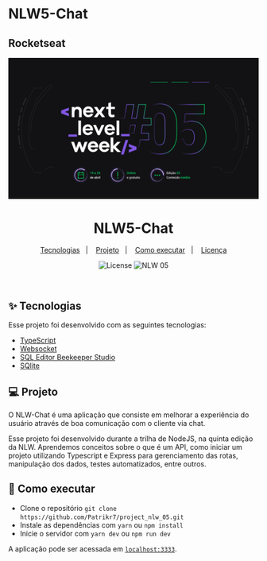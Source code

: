 # NLW5-Chat

## Rocketseat

<img width="1920" alt="next-level-week" src="./img/next-level-week.png">

<h1 align="center">NLW5-Chat</h1>

<p align="center">
  <a href="#-tecnologias">Tecnologias</a>&nbsp;&nbsp;&nbsp;|&nbsp;&nbsp;&nbsp;
  <a href="#-projeto">Projeto</a>&nbsp;&nbsp;&nbsp;|&nbsp;&nbsp;&nbsp;
  <a href="#-como-executar">Como executar</a>&nbsp;&nbsp;&nbsp;|&nbsp;&nbsp;&nbsp;
  <a href="#-licença">Licença</a>
</p>

<p align="center">
  <img alt="License" src="https://img.shields.io/static/v1?label=license&message=MIT&color=8257E5&labelColor=000000">

 <img src="https://img.shields.io/static/v1?label=NLW&message=05&color=8257E5&labelColor=000000" alt="NLW 05" />
</p>

<br>

## ✨ Tecnologias

Esse projeto foi desenvolvido com as seguintes tecnologias:

- [TypeScript](https://www.typescriptlang.org/)
- [Websocket](https://www.npmjs.com/package/websocket)
- [SQL Editor Beekeeper Studio](https://www.beekeeperstudio.io/)
- [SQlite](https://www.sqlite.org/index.html)

## 💻 Projeto

O NLW-Chat é uma aplicação que consiste em melhorar a experiência do usuário através de boa comunicação com o cliente via chat. 

Esse projeto foi desenvolvido durante a trilha de NodeJS, na quinta edição da NLW. Aprendemos conceitos sobre o que é um API, como iniciar um projeto utilizando Typescript e Express para gerenciamento das rotas, manipulação dos dados, testes automatizados, entre outros.


## 🚀 Como executar

- Clone o repositório `git clone https://github.com/Patrikr7/project_nlw_05.git`
- Instale as dependências com `yarn` ou `npm install`
- Inicie o servidor com `yarn dev` ou `npm run dev`

A aplicação pode ser acessada em [`localhost:3333`](http://localhost:3333).

